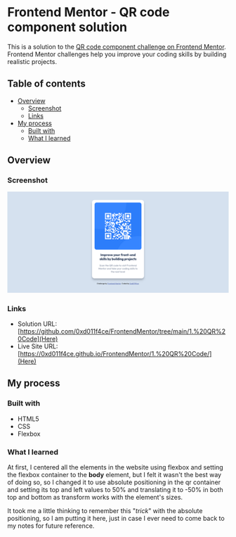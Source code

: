 # Frontend Mentor - QR code component solution

This is a solution to the [QR code component challenge on Frontend Mentor](https://www.frontendmentor.io/challenges/qr-code-component-iux_sIO_H). Frontend Mentor challenges help you improve your coding skills by building realistic projects.

## Table of contents

- [Overview](#overview)
	- [Screenshot](#screenshot)
	- [Links](#links)
- [My process](#my-process)
	- [Built with](#built-with)
	- [What I learned](#what-i-learned)

## Overview

### Screenshot

![](./screenshot.png)

### Links

- Solution URL: [https://github.com/0xd011f4ce/FrontendMentor/tree/main/1.%20QR%20Code](Here)
- Live Site URL: [https://0xd011f4ce.github.io/FrontendMentor/1.%20QR%20Code/](Here)

## My process

### Built with

- HTML5
- CSS
- Flexbox

### What I learned

At first, I centered all the elements in the website using flexbox and setting
the flexbox container to the **body** element, but I felt it wasn't the best way
of doing so, so I changed it to use absolute positioning in the qr container and
setting its top and left values to 50% and translating it to -50% in both top
and bottom as transform works with the element's sizes.

It took me a little thinking to remember this "_trick_" with the absolute
positioning, so I am putting it here, just in case I ever need to come back to
my notes for future reference.
